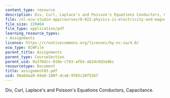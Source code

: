 ```yaml
---
content_type: resource
description: Div, Curl, Laplace's and Poisson's Equations Conductors, Capacitance.
file: /ol-ocw-studio-app/courses/8-022-physics-ii-electricity-and-magnetism-fall-2002/98a64aa9b9a0180fdca69703c20f52b7_assignment03.pdf
file_size: 229464
file_type: application/pdf
learning_resource_types:
- Assignments
license: https://creativecommons.org/licenses/by-nc-sa/4.0/
ocw_type: OCWFile
parent_title: Assignments
parent_type: CourseSection
parent_uid: 9a370dcc-010e-c793-afb5-ab24c8d3a9bc
resourcetype: Document
title: assignment03.pdf
uid: 98a64aa9-b9a0-180f-dca6-9703c20f52b7
---
```

Div, Curl, Laplace's and Poisson's Equations Conductors, Capacitance.